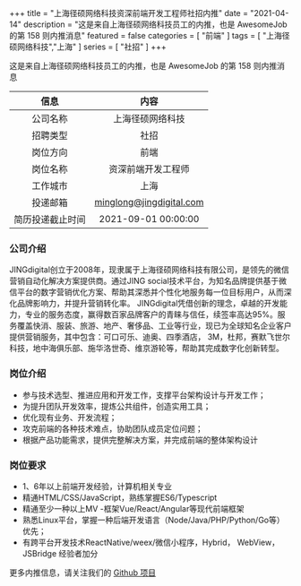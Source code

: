 +++
title = "上海径硕网络科技资深前端开发工程师社招内推"
date = "2021-04-14"
description = "这是来自上海径硕网络科技员工的内推，也是 AwesomeJob 的第 158 则内推消息"
featured = false
categories = [
    "前端"
]
tags = [
    "上海径硕网络科技","上海"
]
series = [
    "社招"
]
+++

这是来自上海径硕网络科技员工的内推，也是 AwesomeJob 的第 158 则内推消息
<!--more-->

| 信息 | 内容 |
| :-----:| :----: |
| 公司名称 | 上海径硕网络科技 |
| 招聘类型 | 社招 |
| 岗位方向 | 前端 |
| 岗位名称 | 资深前端开发工程师 |
| 工作城市 | 上海 |
| 投递邮箱 | minglong@jingdigital.com |
| 简历投递截止时间 | 2021-09-01 00:00:00 |

### 公司介绍

JINGdigital创立于2008年，现隶属于上海径硕网络科技有限公司，是领先的微信营销自动化解决方案提供商。通过JING social技术平台，为知名品牌提供基于微信平台的数字营销优化方案、帮助其深悉并个性化地服务每一位目标用户，从而深化品牌影响力，并提升营销转化率。 JINGdigital凭借创新的理念，卓越的开发能力，专业的服务态度，赢得数百家品牌客户的青睐与信任，续签率高达95%。服务覆盖快消、服装、旅游、地产、奢侈品、工业等行业，现已为全球知名企业客户提供营销服务，其中包含：可口可乐、迪奥、四季酒店， 3M，杜邦，赛默飞世尔科技，地中海俱乐部、施华洛世奇、维京游轮等，帮助其完成数字化创新转型。

### 岗位介绍

- 参与技术选型、推进应用和开发工作，支撑平台架构设计与开发工作；
- 为提升团队开发效率，提炼公共组件，创造实用工具；
- 优化现有业务、开发流程；
- 攻克前端的各种技术难点，协助团队成员定位问题；
- 根据产品功能需求，提供完整解决方案，并完成前端的整体架构设计

### 岗位要求

- 1、6年以上前端开发经验，计算机相关专业
- 精通HTML/CSS/JavaScript，熟练掌握ES6/Typescript
- 精通至少一种以上MV
-框架Vue/React/Angular等现代前端框架
- 熟悉Linux平台，掌握一种后端开发语言（Node/Java/PHP/Python/Go等）优先；
- 有跨平台开发技术ReactNative/weex/微信小程序，Hybrid， WebView， JSBridge 经验者加分

更多内推信息，请关注我们的 [Github 项目](https://github.com/Dikea/AwesomeJob)


